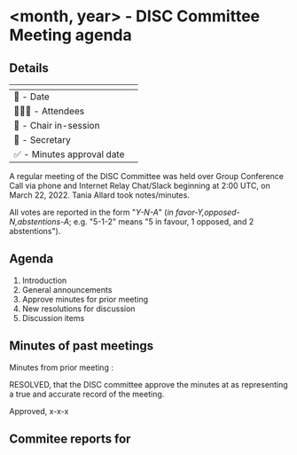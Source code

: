 # <month, year> - DISC Committee Meeting agenda

## Details

| <!-- -->    | <!-- -->    |
|-----------|---|
| 📅 - Date |
| 🙋🏽‍♀️ - Attendees |   |
| 💬 - Chair in-session |   |
| 📝 - Secretary |   |
| ✅ - Minutes approval date |   |

A regular meeting of the DISC Committee was held over Group Conference Call via phone and Internet Relay Chat/Slack beginning at 2:00 UTC, on March 22, 2022. Tania Allard took notes/minutes.

All votes are reported in the form "*Y-N-A*" (*in favor-Y‚opposed-N‚abstentions-A*; e.g. "5-1-2" means "5 in favour, 1 opposed, and 2 abstentions").

## Agenda

1. Introduction
2. General announcements
3. Approve minutes for prior meeting
4. New resolutions for discussion
5. Discussion items


## Minutes of past meetings

Minutes from prior meeting <full date>:

RESOLVED, that the DISC committee approve the minutes at <url> as representing a true and accurate record of the <full date> meeting.

Approved, x-x-x

## Commitee reports for <time-period>